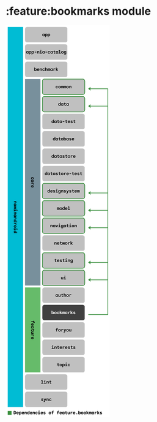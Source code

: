 # :feature:bookmarks module

![Dependency graph](../../docs/images/graphs/dep_graph_feature_bookmarks.png)
